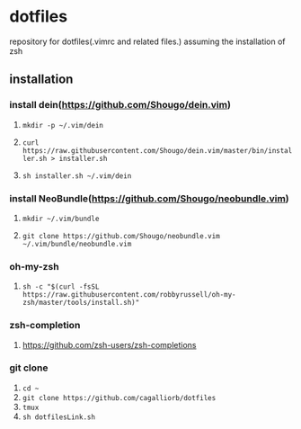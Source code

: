 # dotfiles
repository for dotfiles(.vimrc and related files.)
assuming the installation of zsh

## installation
### install dein(https://github.com/Shougo/dein.vim)
1. `mkdir -p ~/.vim/dein`
        
2. `curl https://raw.githubusercontent.com/Shougo/dein.vim/master/bin/installer.sh > installer.sh`

3. `sh installer.sh ~/.vim/dein`

### install NeoBundle(https://github.com/Shougo/neobundle.vim)
1. `mkdir ~/.vim/bundle`

2. `git clone https://github.com/Shougo/neobundle.vim ~/.vim/bundle/neobundle.vim`

### oh-my-zsh
1. `sh -c "$(curl -fsSL https://raw.githubusercontent.com/robbyrussell/oh-my-zsh/master/tools/install.sh)"`

### zsh-completion
1. https://github.com/zsh-users/zsh-completions

### git clone
1. `cd ~`
2. `git clone https://github.com/cagalliorb/dotfiles`
3. `tmux`
4. `sh dotfilesLink.sh`
